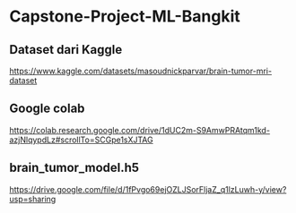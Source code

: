 # Capstone-Project-ML-Bangkit
## Dataset dari Kaggle
https://www.kaggle.com/datasets/masoudnickparvar/brain-tumor-mri-dataset

## Google colab
https://colab.research.google.com/drive/1dUC2m-S9AmwPRAtqm1kd-azjNlqypdLz#scrollTo=SCGpe1sXJTAG

## brain_tumor_model.h5
https://drive.google.com/file/d/1fPvgo69ejOZLJSorFljaZ_q1lzLuwh-y/view?usp=sharing
